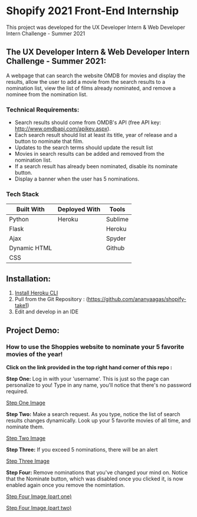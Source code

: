 # Shopify 2021 Front-End Internship
This project was developed for the UX Developer Intern & Web Developer Intern Challenge - Summer 2021

## The UX Developer Intern & Web Developer Intern Challenge - Summer 2021:
A webpage that can search the website OMDB for movies and display the results, allow the user to add a movie from the search results to a nomination list, view the list of films already nominated, and remove a nominee from the nomination list.

### Technical Requirements:
- Search results should come from OMDB's API (free API key: http://www.omdbapi.com/apikey.aspx).
- Each search result should list at least its title, year of release and a button to nominate that film.
- Updates to the search terms should update the result list
- Movies in search results can be added and removed from the nomination list.
- If a search result has already been nominated, disable its nominate button.
- Display a banner when the user has 5 nominations.

### Tech Stack
| Built With | Deployed With |Tools |
| ----------- | ----------- | ---- |
| Python | Heroku | Sublime |
| Flask |   | Heroku |
| Ajax |   |  Spyder |
| Dynamic HTML |   | Github |
| CSS |   


## Installation:
1. [Install Heroku CLI](https://devcenter.heroku.com/articles/heroku-cli)
2. Pull from the Git Repository : (https://github.com/ananyaagas/shopify-take1)
3. Edit and develop in an IDE

## Project Demo:
### How to use the Shoppies website to nominate your 5 favorite movies of the year!
**Click on the link provided in the top right hand corner of this repo :**

**Step One:**
Log in with your 'username'. This is just so the page can personalize to you! Type in any name, you'll notice that there's no password required.

[Step One Image](https://drive.google.com/file/d/16fCMxVyTbQycNhgJlfUOSxt2dUNhcjqL/preview)

**Step Two:**
Make a search request. As you type, notice the list of search results changes dynamically. Look up your 5 favorite movies of all time, and nominate them. 

[Step Two Image](https://drive.google.com/file/d/1himxP_FF3iUe1Z9lA6OYu7efkwA9YSZL/preview)

**Step Three:**
If you exceed 5 nominations, there will be an alert

[Step Three Image](https://drive.google.com/file/d/1wDsLnLgRCAbpdhfFKWyfgqYyR0HxhA-R/preview)

**Step Four:**
Remove nominations that you've changed your mind on. Notice that the Nominate button, which was disabled once you clicked it, is now enabled again once you remove the nomintation.

[Step Four Image (part one)](https://drive.google.com/file/d/1pJdePIwXcMulD-g2aK6MD60vb4xjCVa3/preview)

[Step Four Image (part two)](https://drive.google.com/file/d/1GNTV2MwZwB0V3Q2828TIxtBL6wFzNVIt/preview)
